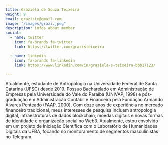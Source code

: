 ```yaml
---
title: Graziela de Souza Teixeira
weight: 9
email: grazistx@gmail.com
image: "/images/grazi.jpeg"
description: infos about member
social:
  - name: twitter
    icon: fa-brands fa-twitter
    link: https://twitter.com/grazisteixeira

  - name: linkedin
    icon: fa-brands fa-linkedin
    link: https://www.linkedin.com/in/graziela-s-teixeira-bbb17123/

---
```


Atualmente, estudante de Antropologia na Universidade Federal de Santa Catarina (UFSC) desde 2019. Possuo Bacharelado em Administração de Empresas pela Universidade do Vale do Paraíba (UNIVAP, 1998) e pós-graduação em Administração Contábil e Financeira pela Fundação Armando Álvares Penteado (FAAP, 2000). Com doze anos de experiência no mercado financeiro tradicional, meus interesses de pesquisa incluem antropologia digital, infraestruturas de dados blockchain, moedas digitais e novas formas de identidade e organização social no Web3. Atualmente, estou envolvido em um projeto de Iniciação Científica com o Laboratório de Humanidades Digitais da UFBA, focando no monitoramento de segmentos masculinistas no Telegram.
